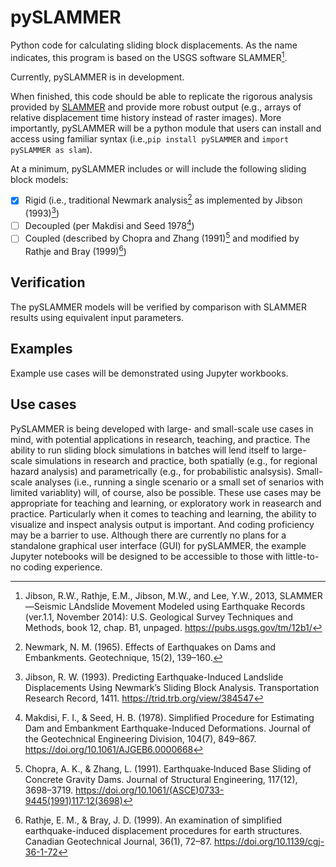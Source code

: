 # pySLAMMER

Python code for calculating sliding block displacements.
As the name indicates, this program is based on the USGS software SLAMMER[^1].

Currently, pySLAMMER is in development.

When finished, this code should be able to replicate the rigorous analysis provided by [SLAMMER](https://pubs.usgs.gov/tm/12b1/) and provide more robust output (e.g., arrays of relative displacement time history instead of raster images).
More importantly, pySLAMMER will be a python module that users can install and access using familiar syntax (i.e.,`pip install pySLAMMER` and `import pySLAMMER as slam`).

At a minimum, pySLAMMER includes or will include the following sliding block models:

* [x] Rigid (i.e., traditional Newmark analysis[^2] as implemented by Jibson (1993)[^3])
* [ ] Decoupled (per Makdisi and Seed 1978[^4])
* [ ] Coupled (described by Chopra and Zhang (1991)[^5] and modified by Rathje and Bray (1999)[^6])

## Verification

The pySLAMMER models will be verified by comparison with SLAMMER results using equivalent input parameters.

## Examples

Example use cases will be demonstrated using Jupyter workbooks. 

## Use cases

PySLAMMER is being developed with large- and small-scale use cases in mind, with potential applications in research, teaching, and practice.
The ability to run sliding block simulations in batches will lend itself to large-scale simulations in research and practice, both spatially (e.g., for regional hazard analysis) and parametrically (e.g., for probabilistic analsysis).
Small-scale analyses (i.e., running a single scenario or a small set of senarios with limited variablity) will, of course, also be possible.
These use cases may be appropriate for teaching and learning, or exploratory work in reasearch and practice.
Particularly when it comes to teaching and learning, the ability to visualize and inspect analysis output is important.
And coding proficiency may be a barrier to use.
Although there are currently no plans for a standalone graphical user interface (GUI) for pySLAMMER, the example Jupyter notebooks will be designed to be accessible to those with little-to-no coding experience.

[^1]: Jibson, R.W., Rathje, E.M., Jibson, M.W., and Lee, Y.W., 2013, SLAMMER—Seismic LAndslide Movement Modeled using Earthquake Records (ver.1.1, November 2014): U.S. Geological Survey Techniques and Methods, book 12, chap. B1, unpaged. https://pubs.usgs.gov/tm/12b1/

[^2]: Newmark, N. M. (1965). Effects of Earthquakes on Dams and Embankments. Geotechnique, 15(2), 139–160.

[^3]: Jibson, R. W. (1993). Predicting Earthquake-Induced Landslide Displacements Using Newmark’s Sliding Block Analysis. Transportation Research Record, 1411. https://trid.trb.org/view/384547

[^4]: Makdisi, F. I., & Seed, H. B. (1978). Simplified Procedure for Estimating Dam and Embankment Earthquake-Induced Deformations. Journal of the Geotechnical Engineering Division, 104(7), 849–867. https://doi.org/10.1061/AJGEB6.0000668

[^5]:Chopra, A. K., & Zhang, L. (1991). Earthquake‐Induced Base Sliding of Concrete Gravity Dams. Journal of Structural Engineering, 117(12), 3698–3719. https://doi.org/10.1061/(ASCE)0733-9445(1991)117:12(3698)

[^6]:Rathje, E. M., & Bray, J. D. (1999). An examination of simplified earthquake-induced displacement procedures for earth structures. Canadian Geotechnical Journal, 36(1), 72–87. https://doi.org/10.1139/cgj-36-1-72

